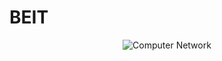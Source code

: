 # BEIT
<p align="center"><img src="https://bournetocode.com/projects/GCSE_Computing_Fundamentals/pages/img/LAN_Image.png" alt="Computer Network"></p>
